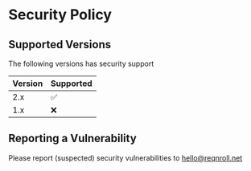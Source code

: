 # Security Policy

## Supported Versions

The following versions has security support

| Version | Supported          |
| ------- | ------------------ |
| 2.x     | :white_check_mark: |
| 1.x     | :x:                |

## Reporting a Vulnerability

Please report (suspected) security vulnerabilities to hello@reqnroll.net
